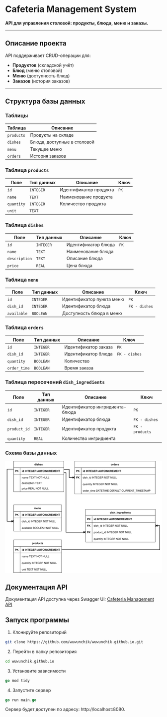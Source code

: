 # Cafeteria Management System

**API для управления столовой: продукты, блюда, меню и заказы.**

---

## Описание проекта

API поддерживает CRUD-операции для:

- **Продуктов** (складской учёт)
- **Блюд** (меню столовой)
- **Меню** (доступность блюд)
- **Заказов** (история заказов)

---

## Структура базы данных

### Таблицы

| Таблица    | Описание                    |
| ---------- | --------------------------- |
| `products` | Продукты на складе          |
| `dishes`   | Блюда, доступные в столовой |
| `menu`     | Текущее меню                |
| `orders`   | История заказов             |

### Таблица `products`

| Поле       | Тип данных | Описание               | Ключ |
| ---------- | ---------- | ---------------------- | ---- |
| `id`       | `INTEGER`  | Идентификатор продукта | `PK` |
| `name`     | `TEXT`     | Наименование продукта  |      |
| `quantity` | `INTEGER`  | Количество продукта    |      |
| `unit`     | `TEXT`     |                        |      |

### Таблица `dishes`

| Поле          | Тип данных | Описание            | Ключ |
| ------------- | ---------- | ------------------- | ---- |
| `id`          | `INTEGER`  | Идентификатор блюда | `PK` |
| `name`        | `TEXT`     | Наименование блюда  |      |
| `description` | `TEXT`     | Описание блюда      |      |
| `price`       | `REAL`     | Цена блюда          |      |

### Таблица `menu`

| Поле        | Тип данных | Описание                  | Ключ          |
| ----------- | ---------- | ------------------------- | ------------- |
| `id`        | `INTEGER`  | Идентификатор пункта меню | `PK`          |
| `dish_id`   | `INTEGER`  | Идентификатор блюда       | `FK - dishes` |
| `available` | `BOOLEAN`  | Доступность блюда в меню  |               |

### Таблица `orders`

| Поле         | Тип данных | Описание             | Ключ          |
| ------------ | ---------- | -------------------- | ------------- |
| `id`         | `INTEGER`  | Идентификатор заказа | `PK`          |
| `dish_id`    | `INTEGER`  | Идентификатор блюда  | `FK - dishes` |
| `quantity`   | `BOOLEAN`  | Количество           |               |
| `order_time` | `BOOLEAN`  | Время заказа         |               |

### Таблица пересечений `dish_ingredients`

| Поле         | Тип данных | Описание                        | Ключ            |
| ------------ | ---------- | ------------------------------- | --------------- |
| `id`         | `INTEGER`  | Идентификатор ингридиента-блюда | `PK`            |
| `dish_id`    | `INTEGER`  | Идентификатор блюда             | `FK - dishes`   |
| `product_id` | `INTEGER`  | Идентификатор продукта          | `FK - products` |
| `quantity`   | `REAL`     | Количество ингридиента          |                 |

### Схема базы данных

![Схема базы данных `Cafeteria Management System`](./docs/db_scheme/sources/db_schema.drawio.svg)

## Документация API

Документация API доступна через Swagger UI: [Cafeteria Management API](https://wuwunchik.github.io/docs/api/v_0_1/)

## Запуск программы

1. Клонируйте репозиторий

```bash
git clone https://github.com/wuwunchik/wuwunchik.github.io.git
```

2. Перейти в папку репозитория

```bash
cd wuwunchik.github.io
```

3. Установите зависимости

```go
go mod tidy
```

4. Запустите сервер

```go
go run main.go
```

Сервер будет доступен по адресу: http://localhost:8080.
